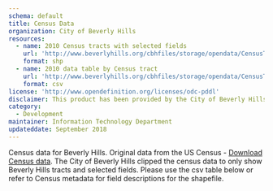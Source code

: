 ```yaml
---
schema: default
title: Census Data
organization: City of Beverly Hills
resources:
  - name: 2010 Census tracts with selected fields
    url: 'http://www.beverlyhills.org/cbhfiles/storage/opendata/CensusTractData2010.zip'
    format: shp
  - name: 2010 data table by Census tract
    url: 'http://www.beverlyhills.org/cbhfiles/storage/opendata/CensusTractTable2010.csv'
    format: csv
license: 'http://www.opendefinition.org/licenses/odc-pddl'
disclaimer: This product has been provided by the City of Beverly Hills on as as-is basis for informational purposes. No warranty is made by the City of Beverly Hills regarding specific accuracy, completeness, or fitness for any particular purpose or use of any data made available on the City’s Open Data Portal. The City reserves the right to discontinue availability of content on the Open Data Portal at any time and for any reason.
category:
  - Development
maintainer: Information Technology Department
updateddate: September 2018
---
```

Census data for Beverly Hills. Original data from the US Census - <a href="https://www.census.gov/geo/maps-data/data/tiger.html" target="_blank">Download Census data</a>. The City of Beverly Hills clipped the census data to only show Beverly Hills tracts and selected fields. Please use the csv table below or refer to Census metadata for field descriptions for the shapefile.
